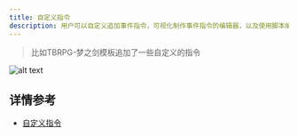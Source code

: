 ```yaml
---
title: 自定义指令
description: 用户可以自定义追加事件指令，可视化制作事件指令的编辑器，以及使用脚本编写相关的逻辑。
---
```


> 比如TBRPG-梦之剑模板追加了一些自定义的指令

![alt text](https://assbak.gcw.wiki/gcw/image/zh_hans/getting-started/15.event/1.index/image-7.png)

## 详情参考

- [自定义指令](/zh_hans/getting-started/edit/commands)
